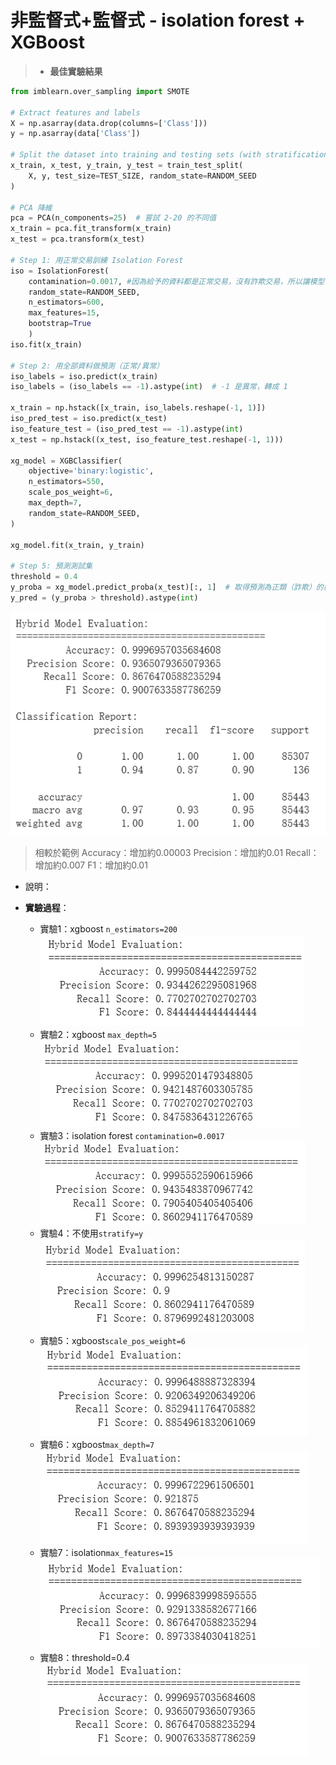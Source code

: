 # 非監督式+監督式 - isolation forest + XGBoost
>* **最佳實驗結果**
```python
from imblearn.over_sampling import SMOTE

# Extract features and labels
X = np.asarray(data.drop(columns=['Class']))
y = np.asarray(data['Class'])

# Split the dataset into training and testing sets (with stratification)
x_train, x_test, y_train, y_test = train_test_split(
    X, y, test_size=TEST_SIZE, random_state=RANDOM_SEED
)

# PCA 降維
pca = PCA(n_components=25)  # 嘗試 2-20 的不同值
x_train = pca.fit_transform(x_train)
x_test = pca.transform(x_test)

# Step 1: 用正常交易訓練 Isolation Forest
iso = IsolationForest(
    contamination=0.0017, #因為給予的資料都是正常交易，沒有詐欺交易，所以讓模型自己找異常的比例
    random_state=RANDOM_SEED,
    n_estimators=600,
    max_features=15,
    bootstrap=True
    )
iso.fit(x_train)

# Step 2: 用全部資料做預測（正常/異常）
iso_labels = iso.predict(x_train)
iso_labels = (iso_labels == -1).astype(int)  # -1 是異常，轉成 1

x_train = np.hstack([x_train, iso_labels.reshape(-1, 1)])
iso_pred_test = iso.predict(x_test)
iso_feature_test = (iso_pred_test == -1).astype(int)
x_test = np.hstack((x_test, iso_feature_test.reshape(-1, 1)))

xg_model = XGBClassifier(
    objective='binary:logistic',
    n_estimators=550,
    scale_pos_weight=6,
    max_depth=7,
    random_state=RANDOM_SEED,
)

xg_model.fit(x_train, y_train)

# Step 5: 預測測試集
threshold = 0.4
y_proba = xg_model.predict_proba(x_test)[:, 1]  # 取得預測為正類（詐欺）的機率
y_pred = (y_proba > threshold).astype(int)
```
![alt text](image-15.png)
> 相較於範例
Accuracy：增加約0.00003
Precision：增加約0.01
Recall：增加約0.007
F1：增加約0.01
* 說明：

* **實驗過程**：
    *  實驗1：xgboost `n_estimators=200`
        ![alt text](image-1.png)
    *  實驗2：xgboost `max_depth=5`
        ![alt text](image-2.png)
    *  實驗3：isolation forest `contamination=0.0017`
        ![alt text](image-5.png)
    *  實驗4：不使用`stratify=y`
        ![alt text](image-8.png)
    *   實驗5：xgboost`scale_pos_weight=6`
        ![alt text](image-10.png)
    *   實驗6：xgboost`max_depth=7`
        ![alt text](image-12.png)
    *   實驗7：isolation`max_features=15`
        ![alt text](image-14.png)
    *   實驗8：threshold=0.4
        ![alt text](image-16.png)

